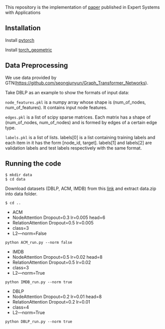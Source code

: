 This repository is the implementation of [paper](https://www.sciencedirect.com/science/article/pii/S0957417424008297) published in Expert Systems with Applications

## Installation

Install [pytorch](https://pytorch.org/get-started/locally/)

Install [torch_geometric](https://pytorch-geometric.readthedocs.io/en/latest/notes/installation.html)

## Data Preprocessing
We use data provided by GTN(https://github.com/seongjunyun/Graph_Transformer_Networks).

Take DBLP as an example to show the formats of input data:

`node_features.pkl` is a numpy array whose shape is (num_of_nodes, num_of_features). It contains input node features.

`edges.pkl` is a list of scipy sparse matrices. Each matrix has a shape of (num_of_nodes, num_of_nodes) and is formed by edges of a certain edge type.

`labels.pkl` is a list of lists. labels[0] is a list containing training labels and each item in it has the form [node_id, target]. labels[1] and labels[2] are validation labels and test labels respectively with the same format.

## Running the code
``` 
$ mkdir data
$ cd data
```
Download datasets (DBLP, ACM, IMDB) from this [link](https://drive.google.com/file/d/1qOZ3QjqWMIIvWjzrIdRe3EA4iKzPi6S5/view?usp=sharing) and extract data.zip into data folder.
```
$ cd ..
```
- ACM
- NodeAttention Dropout=0.3  lr=0.005   head=6
- RelationAttention Dropout=0.5  lr=0.005
- class=3
- L2—norm=False
```
python ACM_run.py --norm false
```
- IMDB
- NodeAttention Dropout=0.5  lr=0.02   head=8
- RelationAttention Dropout=0.5  lr=0.02
- class=3
- L2—norm=True
```
python IMDB_run.py --norm true
```
- DBLP    
- NodeAttention Dropout=0.2  lr=0.01   head=8
- RelationAttention Dropout=0.2  lr=0.01
- class=4 
- L2—norm=True
```
python DBLP_run.py --norm true
```

